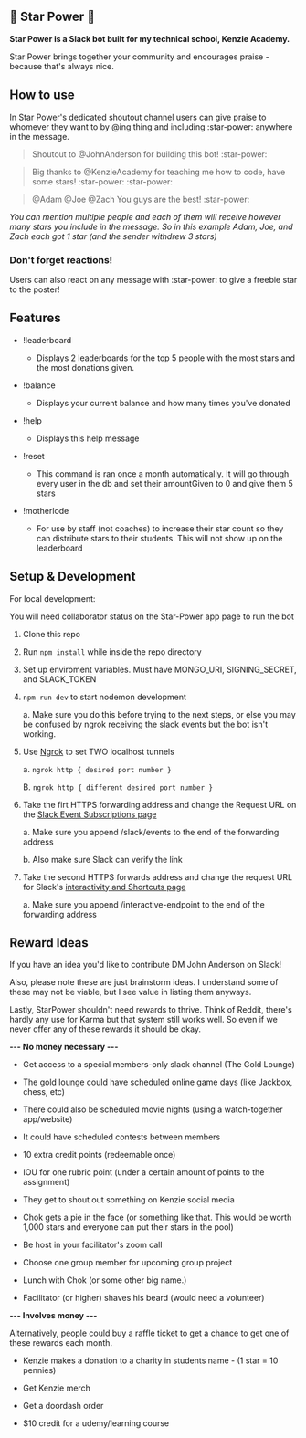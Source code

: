 ## 🌟 Star Power 🌟

**Star Power is a Slack bot built for my technical school, Kenzie Academy.**

Star Power brings together your community and encourages praise - because that's always nice.

## How to use

In Star Power's dedicated shoutout channel users can give praise to whomever they want to by @ing thing and including :star-power: anywhere in the message.

> Shoutout to @JohnAnderson for building this bot! :star-power:

> Big thanks to @KenzieAcademy for teaching me how to code, have some stars! :star-power: :star-power:

> @Adam @Joe @Zach You guys are the best! :star-power:

_You can mention multiple people and each of them will receive however many stars you include in the message. So in this example Adam, Joe, and Zach each got 1 star (and the sender withdrew 3 stars)_

### Don't forget reactions!

Users can also react on any message with :star-power: to give a freebie star to the poster!

## Features

- !leaderboard

  - Displays 2 leaderboards for the top 5 people with the most stars and the most donations given.

- !balance

  - Displays your current balance and how many times you've donated

- !help

  - Displays this help message

- !reset

  - This command is ran once a month automatically. It will go through every user in the db and set their amountGiven to 0 and give them 5 stars

- !motherlode

  - For use by staff (not coaches) to increase their star count so they can distribute stars to their students. This will not show up on the leaderboard

## Setup & Development

For local development:

You will need collaborator status on the Star-Power app page to run the bot

1. Clone this repo

2. Run `npm install` while inside the repo directory

3. Set up enviroment variables. Must have MONGO_URI, SIGNING_SECRET, and SLACK_TOKEN

4. `npm run dev` to start nodemon development

   a. Make sure you do this before trying to the next steps, or else you may be confused by ngrok receiving the slack events but the bot isn't working.

5. Use [Ngrok](https://ngrok.com/) to set TWO localhost tunnels

   a. `ngrok http { desired port number }`
   
   B. `ngrok http { different desired port number }`
   
6. Take the firt HTTPS forwarding address and change the Request URL on the [Slack Event Subscriptions page](https://api.slack.com/apps/A01SB6HNPCZ/event-subscriptions?)

   a. Make sure you append /slack/events to the end of the forwarding address
   
   b. Also make sure Slack can verify the link
   
7. Take the second HTTPS forwards address and change the request URL for Slack's [interactivity and Shortcuts page](https://api.slack.com/apps/A01SB6HNPCZ/interactive-messages?)
   
   a. Make sure you append /interactive-endpoint to the end of the forwarding address
   
## Reward Ideas

If you have an idea you'd like to contribute DM John Anderson on Slack!

Also, please note these are just brainstorm ideas. I understand some of these may not be viable, but I see value in listing them anyways.

Lastly, StarPower shouldn't need rewards to thrive. Think of Reddit, there's hardly any use for Karma but that system still works well. So even if we never offer any of these rewards it should be okay.

**--- No money necessary ---**

- Get access to a special members-only slack channel (The Gold Lounge)

- The gold lounge could have scheduled online game days (like Jackbox, chess, etc)

- There could also be scheduled movie nights (using a watch-together app/website)

- It could have scheduled contests between members

- 10 extra credit points (redeemable once)

- IOU for one rubric point (under a certain amount of points to the assignment)

- They get to shout out something on Kenzie social media

- Chok gets a pie in the face (or something like that. This would be worth 1,000 stars and everyone can put their stars in the pool)

- Be host in your facilitator's zoom call

- Choose one group member for upcoming group project

- Lunch with Chok (or some other big name.)

- Facilitator (or higher) shaves his beard (would need a volunteer)

**--- Involves money ---**

Alternatively, people could buy a raffle ticket to get a chance to get one of these rewards each month.

- Kenzie makes a donation to a charity in students name - (1 star = 10 pennies)

- Get Kenzie merch

- Get a doordash order

- $10 credit for a udemy/learning course
